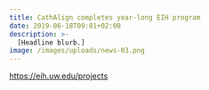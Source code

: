 ```yaml
---
title: CathAlign completes year-long EIH program
date: 2019-06-18T09:01+02:00
description: >-
  [Headline blurb.]
image: /images/uploads/news-03.png
---
```


https://eih.uw.edu/projects


